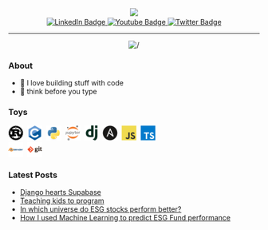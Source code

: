 <div id="header" align="center">
  <img src="https://media.giphy.com/media/M9gbBd9nbDrOTu1Mqx/giphy.gif" width="100"/>
</div>

<div id="badges" align="center">
  <a href="">
    <img src="https://img.shields.io/badge/LinkedIn-blue?style=for-the-badge&logo=linkedin&logoColor=white" alt="LinkedIn Badge"/>
    </a>
    <a href="">
    <img src="https://img.shields.io/badge/YouTube-red?style=for-the-badge&logo=youtube&logoColor=white" alt="Youtube Badge"/>
    </a>
    <a href="">
    <img src="https://img.shields.io/badge/Twitter-blue?style=for-the-badge&logo=twitter&logoColor=white" alt="Twitter Badge"/>
    </a>
    <hr>
  <img src="https://komarev.com/ghpvc/?username=student1304&color=blue" alt="/">
</div>

### About
- :heartbeat: I love building stuff with code
- :thought_balloon:	think before you type

### Toys
<div>
    <img src="https://github.com/devicons/devicon/blob/master/icons/rust/rust-original.svg" title="Rust" **alt="Rust" width="30" height="30">&nbsp;
    <img src="https://github.com/devicons/devicon/blob/master/icons/c/c-original.svg" title="C" **alt="C" width="30" height="30">&nbsp;
    <img src="https://github.com/devicons/devicon/blob/master/icons/python/python-original.svg" title="Python" **alt="Python" width="30" height="30" />&nbsp;
    <img src="https://github.com/devicons/devicon/blob/master/icons/jupyter/jupyter-original-wordmark.svg" title="Jupyter" **alt="Jupyter" width="30" height="30" />&nbsp;
    <img src="https://github.com/devicons/devicon/blob/master/icons/django/django-plain.svg" title="Django" **alt="Django" width="30" height="30" />&nbsp;
    <img src="https://github.com/devicons/devicon/blob/master/icons/ansible/ansible-plain.svg" title="Ainsible" **alt="Ainsible" width="30" height="30"/>&nbsp;
    <img src="https://github.com/devicons/devicon/blob/master/icons/javascript/javascript-original.svg" title="JavaScript" alt="JavaScript" width="30" height="30"/>&nbsp;
    <img src="https://github.com/devicons/devicon/blob/master/icons/typescript/typescript-plain.svg" title="TypeScript" alt="TypeScript" width="30" height="30"/>&nbsp;
    <br>
    <img src="https://github.com/devicons/devicon/blob/master/icons/blender/blender-original-wordmark.svg" title="Blender" alt="blender" width="30" height="30"/>&nbsp;
    <img src="https://github.com/devicons/devicon/blob/master/icons/git/git-original-wordmark.svg" title="Git" **alt="Git" width="30" height="30"/>&nbsp;



</div>
<!-- top langs for later
![Top Langs](https://github-readme-stats.vercel.app/api/top-langs/?username=student1304)
-->

### Latest Posts
<!-- BLOG-POST-LIST:START -->
- [Django hearts Supabase](https://bjoern-holste.medium.com/django-hearts-supabase-8b251f77d206?source=rss-cc504fb75438------2)
- [Teaching kids to program](https://bjoern-holste.medium.com/teaching-kids-to-program-c3ea3e218116?source=rss-cc504fb75438------2)
- [In which universe do ESG stocks perform better?](https://bjoern-holste.medium.com/in-which-universe-do-esg-stocks-perform-better-31524cc42d74?source=rss-cc504fb75438------2)
- [How I used Machine Learning to predict ESG Fund performance](https://bjoern-holste.medium.com/how-i-used-machine-learning-to-predict-esg-fund-performance-c8551c6c9a10?source=rss-cc504fb75438------2)
<!-- BLOG-POST-LIST:END -->